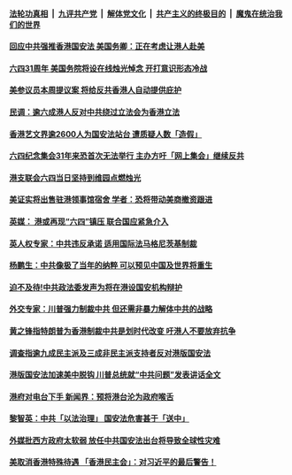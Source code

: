 ####  [法轮功真相](../../../../basic/blob/master/README.md?t=06021331) &nbsp;|&nbsp; [九评共产党](../../../../9ping.md/blob/master/README.md?t=06021331) &nbsp;|&nbsp; [解体党文化](../../../../jtdwh.md/blob/master/README.md?t=06021331)  &nbsp;|&nbsp; [共产主义的终极目的](../../../../gczydzjmd.md/blob/master/README.md?t=06021331) &nbsp;|&nbsp; [魔鬼在统治我们的世界](../../../../mgztzwmdsj.md/blob/master/README.md?t=06021331) 

#### [回应中共强推香港国安法 美国务卿：正在考虑让港人赴美](../pages/soh55/385462.md?t=06021331) 
#### [六四31周年 美国务院将设在线烛光悼念 开打意识形态冷战](../pages/soh55/385324.md?t=06021331) 
#### [美参议员本周提议案 将给反共香港人自动提供庇护](../pages/soh55/385252.md?t=06021331) 
#### [民调：逾六成港人反对中共绕过立法会为香港立法](../pages/soh55/385129.md?t=06021331) 
#### [香港艺文界逾2600人为国安法站台 遭质疑人数「造假」](../pages/soh55/385081.md?t=06021331) 
#### [六四纪念集会31年来恐首次无法举行 主办方吁「网上集会」继续反共](../pages/soh55/385103.md?t=06021331) 
#### [港支联会六四当日坚持到维园点燃烛光](../pages/soh55/385011.md?t=06021331) 
#### [美证实将出售驻港领事馆宿舍 学者：恐将带动美商撤资跟进](../pages/soh55/384887.md?t=06021331) 
#### [英媒： 港或再现“六四”镇压 联合国应紧急介入](../pages/soh55/384849.md?t=06021331) 
#### [英人权专家：中共违反承诺 适用国际法马格尼茨基制裁](../pages/soh55/384843.md?t=06021331) 
#### [杨鹏生：中共像极了当年的纳粹  可以预见中国及世界将重生](../pages/soh55/384899.md?t=06021331) 
#### [迫不及待!中共政法委发声为将在港设国安机构辩护](../pages/soh55/384891.md?t=06021331) 
#### [外交专家：川普强力制裁中共 但还需非暴力解体中共的战略](../pages/soh55/384841.md?t=06021331) 
#### [黄之锋指特朗普为香港制裁中共是划时代改变 吁港人不要放弃抗争](../pages/soh55/384827.md?t=06021331) 
#### [调查指逾九成民主派及三成非民主派支持者反对港版国安法](../pages/soh55/384809.md?t=06021331) 
#### [港版国安法加速美中脱钩 川普总统就“中共问题”发表讲话全文](../pages/soh55/384791.md?t=06021331) 
#### [港府对电台下手 新闻界：预将港台沦为政府喉舌](../pages/soh55/384783.md?t=06021331) 
#### [黎智英：中共「以法治理」 国安法危害甚于「送中」](../pages/soh55/384753.md?t=06021331) 
#### [外媒批西方政府太软弱 放任中共国安法出台将导致全球性灾难 ](../pages/soh55/384739.md?t=06021331) 
#### [美取消香港特殊待遇 「香港民主会」：对习近平的最后警告！](../pages/soh55/384706.md?t=06021331) 
